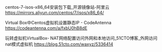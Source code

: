 centos-7-isos-x86_64安装包下载_开源镜像站-阿里云
https://mirrors.aliyun.com/centos/7/isos/x86_64/



Virtual Box中Centos虚拟机设置静态IP - CodeAntenna
https://codeantenna.com/a/fxbU0hB8dE









玩转虚拟机VirtualBox- NAT网络配置访问外网和本地访问_51CTO博客_外网访问nat模式虚拟机
https://blog.51cto.com/waxyz/5336414